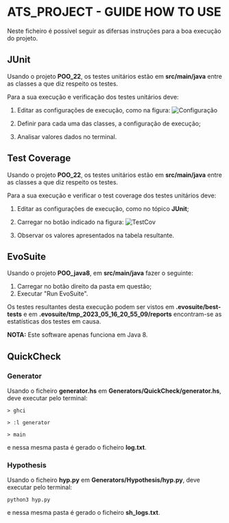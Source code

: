 # ATS_PROJECT - GUIDE HOW TO USE
Neste ficheiro é possível seguir as difersas instruções para a boa execução do projeto.

## JUnit 
Usando o projeto **POO_22**, os testes unitários estão em **src/main/java** entre as classes a que diz respeito os testes.

Para a sua execução e verificação dos testes unitários deve:
1. Editar as configurações de execução, como na figura:
  ![Configuração](https://github.com/venicexbish/ATS_PROJECT/blob/main/junit1.png)

2. Definir para cada uma das classes, a configuração de execução;
3. Analisar valores dados no terminal.



## Test Coverage
Usando o projeto **POO_22**, os testes unitários estão em **src/main/java** entre as classes a que diz respeito os testes.

Para a sua execução e verificar o test coverage dos testes unitários deve:
1. Editar as configurações de execução, como no tópico **JUnit**;


2. Carregar no botão indicado na figura:
    ![TestCov](https://github.com/venicexbish/ATS_PROJECT/blob/main/testcoverage.png)
    
    
  
3. Observar os valores apresentados na tabela resultante.

## EvoSuite
Usando o projeto **POO_java8**, em **src/main/java** fazer o seguinte:
1. Carregar no botão direito da pasta em questão;
2. Executar "Run EvoSuite".

Os testes resultantes desta execução podem ser vistos em **.evosuite/best-tests** e em **.evosuite/tmp_2023_05_16_20_55_09/reports** encontram-se as estatísticas dos testes em causa.

**NOTA:** Este software apenas funciona em Java 8.


## QuickCheck
### Generator
Usando o ficheiro **generator.hs** em **Generators/QuickCheck/generator.hs**, deve executar pelo terminal:

```
> ghci

> :l generator

> main
```
e nessa mesma pasta é gerado o ficheiro **log.txt**.



### Hypothesis
Usando o ficheiro **hyp.py** em **Generators/Hypothesis/hyp.py**, deve executar pelo terminal:

```python3 hyp.py```

e nessa mesma pasta é gerado o ficheiro **sh_logs.txt**.


